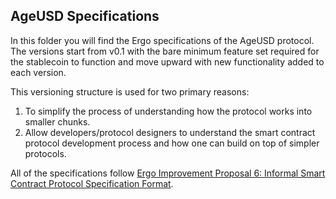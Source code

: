AgeUSD Specifications
---------------------

In this folder you will find the Ergo specifications of the AgeUSD protocol. The versions start from v0.1 with the bare minimum feature set required for the stablecoin to function and move upward with new functionality added to each version.

This versioning structure is used for two primary reasons:
1. To simplify the process of understanding how the protocol works into smaller chunks.
2. Allow developers/protocol designers to understand the smart contract protocol development process and how one can build on top of simpler protocols.

All of the specifications follow [Ergo Improvement Proposal 6: Informal Smart Contract Protocol Specification Format](https://github.com/ergoplatform/eips/blob/master/eip-0006.md).
